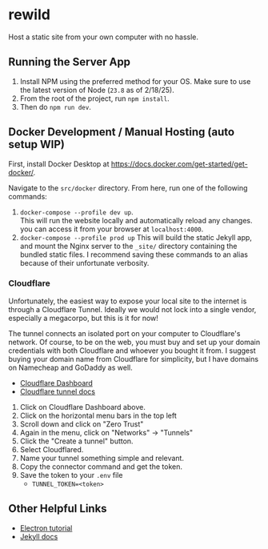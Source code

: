 # rewild

Host a static site from your own computer with no hassle.

## Running the Server App

1. Install NPM using the preferred method for your OS. Make sure to use the latest version of Node (`23.8` as of 2/18/25).
1. From the root of the project, run `npm install`.
1. Then do `npm run dev`. 

## Docker Development / Manual Hosting (auto setup WIP)

First, install Docker Desktop at https://docs.docker.com/get-started/get-docker/.

Navigate to the `src/docker` directory. From here, run one of the following commands:
1.  `docker-compose --profile dev up`.  
This will run the website locally and automatically reload any changes. you can access it from your browser at `localhost:4000`.
1.   `docker-compose --profile prod up` This will build the static Jekyll app, and mount the Nginx server to the `_site/` directory containing the bundled static files. 
I recommend saving these commands to an alias because of their unfortunate verbosity.

### Cloudflare
Unfortunately, the easiest way to expose your local site to the internet is through a Cloudflare Tunnel.
Ideally we would not lock into a single vendor, especially a megacorpo, but this is it for now!

The tunnel connects an isolated port on your computer to Cloudflare's network. 
Of course, to be on the web, you must buy and set up your domain credentials with both Cloudflare and whoever you bought it from. 
I suggest buying your domain name from Cloudflare for simplicity, but I have domains on Namecheap and GoDaddy as well.
- [Cloudflare Dashboard](https://one.dash.cloudflare.com/)
- [Cloudflare tunnel docs](https://developers.cloudflare.com/cloudflare-one/connections/connect-networks/get-started/create-remote-tunnel/)

1. Click on Cloudflare Dashboard above.
1. Click on the horizontal menu bars in the top left
1. Scroll down and click on "Zero Trust"
1. Again in the menu, click on "Networks" -> "Tunnels"
1. Click the "Create a tunnel" button.
1. Select Cloudflared.
1. Name your tunnel something simple and relevant.
1. Copy the connector command and get the token.
1. Save the token to your `.env` file 
    - `TUNNEL_TOKEN=<token>`

## Other Helpful Links
- [Electron tutorial](https://www.electronjs.org/docs/latest/tutorial/tutorial-prerequisites)
- [Jekyll docs](https://jekyllrb.com/docs/)
